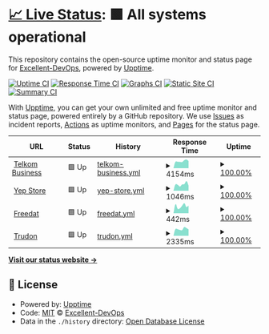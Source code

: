 # [📈 Live Status](https://Excellent-DevOps.github.io/SMB-Uptime-Checks): <!--live status--> **🟩 All systems operational**

This repository contains the open-source uptime monitor and status page for [Excellent-DevOps](https://Excellent-DevOps.github.io/SMB-Uptime-Checks), powered by [Upptime](https://github.com/upptime/upptime).

[![Uptime CI](https://github.com/Excellent-DevOps/SMB-Uptime-Checks/workflows/Uptime%20CI/badge.svg)](https://github.com/Excellent-DevOps/SMB-Uptime-Checks/actions?query=workflow%3A%22Uptime+CI%22)
[![Response Time CI](https://github.com/Excellent-DevOps/SMB-Uptime-Checks/workflows/Response%20Time%20CI/badge.svg)](https://github.com/Excellent-DevOps/SMB-Uptime-Checks/actions?query=workflow%3A%22Response+Time+CI%22)
[![Graphs CI](https://github.com/Excellent-DevOps/SMB-Uptime-Checks/workflows/Graphs%20CI/badge.svg)](https://github.com/Excellent-DevOps/SMB-Uptime-Checks/actions?query=workflow%3A%22Graphs+CI%22)
[![Static Site CI](https://github.com/Excellent-DevOps/SMB-Uptime-Checks/workflows/Static%20Site%20CI/badge.svg)](https://github.com/Excellent-DevOps/SMB-Uptime-Checks/actions?query=workflow%3A%22Static+Site+CI%22)
[![Summary CI](https://github.com/Excellent-DevOps/SMB-Uptime-Checks/workflows/Summary%20CI/badge.svg)](https://github.com/Excellent-DevOps/SMB-Uptime-Checks/actions?query=workflow%3A%22Summary+CI%22)

With [Upptime](https://upptime.js.org), you can get your own unlimited and free uptime monitor and status page, powered entirely by a GitHub repository. We use [Issues](https://github.com/Excellent-DevOps/SMB-Uptime-Checks/issues) as incident reports, [Actions](https://github.com/Excellent-DevOps/SMB-Uptime-Checks/actions) as uptime monitors, and [Pages](https://Excellent-DevOps.github.io/SMB-Uptime-Checks) for the status page.

<!--start: status pages-->
<!-- This summary is generated by Upptime (https://github.com/upptime/upptime) -->
<!-- Do not edit this manually, your changes will be overwritten -->
<!-- prettier-ignore -->
| URL | Status | History | Response Time | Uptime |
| --- | ------ | ------- | ------------- | ------ |
| <img alt="" src="https://favicons.githubusercontent.com/telkombusiness.co.za" height="13"> [Telkom Business](https://telkombusiness.co.za/) | 🟩 Up | [telkom-business.yml](https://github.com/Excellent-DevOps/SMB-Uptime-Checks/commits/HEAD/history/telkom-business.yml) | <details><summary><img alt="Response time graph" src="./graphs/telkom-business/response-time-week.png" height="20"> 4154ms</summary><br><a href="https://Excellent-DevOps.github.io/SMB-Uptime-Checks/history/telkom-business"><img alt="Response time 5408" src="https://img.shields.io/endpoint?url=https%3A%2F%2Fraw.githubusercontent.com%2FExcellent-DevOps%2FSMB-Uptime-Checks%2FHEAD%2Fapi%2Ftelkom-business%2Fresponse-time.json"></a><br><a href="https://Excellent-DevOps.github.io/SMB-Uptime-Checks/history/telkom-business"><img alt="24-hour response time 3930" src="https://img.shields.io/endpoint?url=https%3A%2F%2Fraw.githubusercontent.com%2FExcellent-DevOps%2FSMB-Uptime-Checks%2FHEAD%2Fapi%2Ftelkom-business%2Fresponse-time-day.json"></a><br><a href="https://Excellent-DevOps.github.io/SMB-Uptime-Checks/history/telkom-business"><img alt="7-day response time 4154" src="https://img.shields.io/endpoint?url=https%3A%2F%2Fraw.githubusercontent.com%2FExcellent-DevOps%2FSMB-Uptime-Checks%2FHEAD%2Fapi%2Ftelkom-business%2Fresponse-time-week.json"></a><br><a href="https://Excellent-DevOps.github.io/SMB-Uptime-Checks/history/telkom-business"><img alt="30-day response time 4403" src="https://img.shields.io/endpoint?url=https%3A%2F%2Fraw.githubusercontent.com%2FExcellent-DevOps%2FSMB-Uptime-Checks%2FHEAD%2Fapi%2Ftelkom-business%2Fresponse-time-month.json"></a><br><a href="https://Excellent-DevOps.github.io/SMB-Uptime-Checks/history/telkom-business"><img alt="1-year response time 5408" src="https://img.shields.io/endpoint?url=https%3A%2F%2Fraw.githubusercontent.com%2FExcellent-DevOps%2FSMB-Uptime-Checks%2FHEAD%2Fapi%2Ftelkom-business%2Fresponse-time-year.json"></a></details> | <details><summary><a href="https://Excellent-DevOps.github.io/SMB-Uptime-Checks/history/telkom-business">100.00%</a></summary><a href="https://Excellent-DevOps.github.io/SMB-Uptime-Checks/history/telkom-business"><img alt="All-time uptime 98.96%" src="https://img.shields.io/endpoint?url=https%3A%2F%2Fraw.githubusercontent.com%2FExcellent-DevOps%2FSMB-Uptime-Checks%2FHEAD%2Fapi%2Ftelkom-business%2Fuptime.json"></a><br><a href="https://Excellent-DevOps.github.io/SMB-Uptime-Checks/history/telkom-business"><img alt="24-hour uptime 100.00%" src="https://img.shields.io/endpoint?url=https%3A%2F%2Fraw.githubusercontent.com%2FExcellent-DevOps%2FSMB-Uptime-Checks%2FHEAD%2Fapi%2Ftelkom-business%2Fuptime-day.json"></a><br><a href="https://Excellent-DevOps.github.io/SMB-Uptime-Checks/history/telkom-business"><img alt="7-day uptime 100.00%" src="https://img.shields.io/endpoint?url=https%3A%2F%2Fraw.githubusercontent.com%2FExcellent-DevOps%2FSMB-Uptime-Checks%2FHEAD%2Fapi%2Ftelkom-business%2Fuptime-week.json"></a><br><a href="https://Excellent-DevOps.github.io/SMB-Uptime-Checks/history/telkom-business"><img alt="30-day uptime 98.98%" src="https://img.shields.io/endpoint?url=https%3A%2F%2Fraw.githubusercontent.com%2FExcellent-DevOps%2FSMB-Uptime-Checks%2FHEAD%2Fapi%2Ftelkom-business%2Fuptime-month.json"></a><br><a href="https://Excellent-DevOps.github.io/SMB-Uptime-Checks/history/telkom-business"><img alt="1-year uptime 98.96%" src="https://img.shields.io/endpoint?url=https%3A%2F%2Fraw.githubusercontent.com%2FExcellent-DevOps%2FSMB-Uptime-Checks%2FHEAD%2Fapi%2Ftelkom-business%2Fuptime-year.json"></a></details>
| <img alt="" src="https://favicons.githubusercontent.com/www.yep.co.za" height="13"> [Yep Store](https://www.yep.co.za/) | 🟩 Up | [yep-store.yml](https://github.com/Excellent-DevOps/SMB-Uptime-Checks/commits/HEAD/history/yep-store.yml) | <details><summary><img alt="Response time graph" src="./graphs/yep-store/response-time-week.png" height="20"> 1046ms</summary><br><a href="https://Excellent-DevOps.github.io/SMB-Uptime-Checks/history/yep-store"><img alt="Response time 929" src="https://img.shields.io/endpoint?url=https%3A%2F%2Fraw.githubusercontent.com%2FExcellent-DevOps%2FSMB-Uptime-Checks%2FHEAD%2Fapi%2Fyep-store%2Fresponse-time.json"></a><br><a href="https://Excellent-DevOps.github.io/SMB-Uptime-Checks/history/yep-store"><img alt="24-hour response time 729" src="https://img.shields.io/endpoint?url=https%3A%2F%2Fraw.githubusercontent.com%2FExcellent-DevOps%2FSMB-Uptime-Checks%2FHEAD%2Fapi%2Fyep-store%2Fresponse-time-day.json"></a><br><a href="https://Excellent-DevOps.github.io/SMB-Uptime-Checks/history/yep-store"><img alt="7-day response time 1046" src="https://img.shields.io/endpoint?url=https%3A%2F%2Fraw.githubusercontent.com%2FExcellent-DevOps%2FSMB-Uptime-Checks%2FHEAD%2Fapi%2Fyep-store%2Fresponse-time-week.json"></a><br><a href="https://Excellent-DevOps.github.io/SMB-Uptime-Checks/history/yep-store"><img alt="30-day response time 1034" src="https://img.shields.io/endpoint?url=https%3A%2F%2Fraw.githubusercontent.com%2FExcellent-DevOps%2FSMB-Uptime-Checks%2FHEAD%2Fapi%2Fyep-store%2Fresponse-time-month.json"></a><br><a href="https://Excellent-DevOps.github.io/SMB-Uptime-Checks/history/yep-store"><img alt="1-year response time 929" src="https://img.shields.io/endpoint?url=https%3A%2F%2Fraw.githubusercontent.com%2FExcellent-DevOps%2FSMB-Uptime-Checks%2FHEAD%2Fapi%2Fyep-store%2Fresponse-time-year.json"></a></details> | <details><summary><a href="https://Excellent-DevOps.github.io/SMB-Uptime-Checks/history/yep-store">100.00%</a></summary><a href="https://Excellent-DevOps.github.io/SMB-Uptime-Checks/history/yep-store"><img alt="All-time uptime 99.97%" src="https://img.shields.io/endpoint?url=https%3A%2F%2Fraw.githubusercontent.com%2FExcellent-DevOps%2FSMB-Uptime-Checks%2FHEAD%2Fapi%2Fyep-store%2Fuptime.json"></a><br><a href="https://Excellent-DevOps.github.io/SMB-Uptime-Checks/history/yep-store"><img alt="24-hour uptime 100.00%" src="https://img.shields.io/endpoint?url=https%3A%2F%2Fraw.githubusercontent.com%2FExcellent-DevOps%2FSMB-Uptime-Checks%2FHEAD%2Fapi%2Fyep-store%2Fuptime-day.json"></a><br><a href="https://Excellent-DevOps.github.io/SMB-Uptime-Checks/history/yep-store"><img alt="7-day uptime 100.00%" src="https://img.shields.io/endpoint?url=https%3A%2F%2Fraw.githubusercontent.com%2FExcellent-DevOps%2FSMB-Uptime-Checks%2FHEAD%2Fapi%2Fyep-store%2Fuptime-week.json"></a><br><a href="https://Excellent-DevOps.github.io/SMB-Uptime-Checks/history/yep-store"><img alt="30-day uptime 100.00%" src="https://img.shields.io/endpoint?url=https%3A%2F%2Fraw.githubusercontent.com%2FExcellent-DevOps%2FSMB-Uptime-Checks%2FHEAD%2Fapi%2Fyep-store%2Fuptime-month.json"></a><br><a href="https://Excellent-DevOps.github.io/SMB-Uptime-Checks/history/yep-store"><img alt="1-year uptime 99.97%" src="https://img.shields.io/endpoint?url=https%3A%2F%2Fraw.githubusercontent.com%2FExcellent-DevOps%2FSMB-Uptime-Checks%2FHEAD%2Fapi%2Fyep-store%2Fuptime-year.json"></a></details>
| <img alt="" src="https://favicons.githubusercontent.com/business.freedat.co.za" height="13"> [Freedat](https://business.freedat.co.za/home) | 🟩 Up | [freedat.yml](https://github.com/Excellent-DevOps/SMB-Uptime-Checks/commits/HEAD/history/freedat.yml) | <details><summary><img alt="Response time graph" src="./graphs/freedat/response-time-week.png" height="20"> 442ms</summary><br><a href="https://Excellent-DevOps.github.io/SMB-Uptime-Checks/history/freedat"><img alt="Response time 416" src="https://img.shields.io/endpoint?url=https%3A%2F%2Fraw.githubusercontent.com%2FExcellent-DevOps%2FSMB-Uptime-Checks%2FHEAD%2Fapi%2Ffreedat%2Fresponse-time.json"></a><br><a href="https://Excellent-DevOps.github.io/SMB-Uptime-Checks/history/freedat"><img alt="24-hour response time 309" src="https://img.shields.io/endpoint?url=https%3A%2F%2Fraw.githubusercontent.com%2FExcellent-DevOps%2FSMB-Uptime-Checks%2FHEAD%2Fapi%2Ffreedat%2Fresponse-time-day.json"></a><br><a href="https://Excellent-DevOps.github.io/SMB-Uptime-Checks/history/freedat"><img alt="7-day response time 442" src="https://img.shields.io/endpoint?url=https%3A%2F%2Fraw.githubusercontent.com%2FExcellent-DevOps%2FSMB-Uptime-Checks%2FHEAD%2Fapi%2Ffreedat%2Fresponse-time-week.json"></a><br><a href="https://Excellent-DevOps.github.io/SMB-Uptime-Checks/history/freedat"><img alt="30-day response time 483" src="https://img.shields.io/endpoint?url=https%3A%2F%2Fraw.githubusercontent.com%2FExcellent-DevOps%2FSMB-Uptime-Checks%2FHEAD%2Fapi%2Ffreedat%2Fresponse-time-month.json"></a><br><a href="https://Excellent-DevOps.github.io/SMB-Uptime-Checks/history/freedat"><img alt="1-year response time 416" src="https://img.shields.io/endpoint?url=https%3A%2F%2Fraw.githubusercontent.com%2FExcellent-DevOps%2FSMB-Uptime-Checks%2FHEAD%2Fapi%2Ffreedat%2Fresponse-time-year.json"></a></details> | <details><summary><a href="https://Excellent-DevOps.github.io/SMB-Uptime-Checks/history/freedat">100.00%</a></summary><a href="https://Excellent-DevOps.github.io/SMB-Uptime-Checks/history/freedat"><img alt="All-time uptime 100.00%" src="https://img.shields.io/endpoint?url=https%3A%2F%2Fraw.githubusercontent.com%2FExcellent-DevOps%2FSMB-Uptime-Checks%2FHEAD%2Fapi%2Ffreedat%2Fuptime.json"></a><br><a href="https://Excellent-DevOps.github.io/SMB-Uptime-Checks/history/freedat"><img alt="24-hour uptime 100.00%" src="https://img.shields.io/endpoint?url=https%3A%2F%2Fraw.githubusercontent.com%2FExcellent-DevOps%2FSMB-Uptime-Checks%2FHEAD%2Fapi%2Ffreedat%2Fuptime-day.json"></a><br><a href="https://Excellent-DevOps.github.io/SMB-Uptime-Checks/history/freedat"><img alt="7-day uptime 100.00%" src="https://img.shields.io/endpoint?url=https%3A%2F%2Fraw.githubusercontent.com%2FExcellent-DevOps%2FSMB-Uptime-Checks%2FHEAD%2Fapi%2Ffreedat%2Fuptime-week.json"></a><br><a href="https://Excellent-DevOps.github.io/SMB-Uptime-Checks/history/freedat"><img alt="30-day uptime 100.00%" src="https://img.shields.io/endpoint?url=https%3A%2F%2Fraw.githubusercontent.com%2FExcellent-DevOps%2FSMB-Uptime-Checks%2FHEAD%2Fapi%2Ffreedat%2Fuptime-month.json"></a><br><a href="https://Excellent-DevOps.github.io/SMB-Uptime-Checks/history/freedat"><img alt="1-year uptime 100.00%" src="https://img.shields.io/endpoint?url=https%3A%2F%2Fraw.githubusercontent.com%2FExcellent-DevOps%2FSMB-Uptime-Checks%2FHEAD%2Fapi%2Ffreedat%2Fuptime-year.json"></a></details>
| <img alt="" src="https://favicons.githubusercontent.com/trudondigital.co.za" height="13"> [Trudon](https://trudondigital.co.za/) | 🟩 Up | [trudon.yml](https://github.com/Excellent-DevOps/SMB-Uptime-Checks/commits/HEAD/history/trudon.yml) | <details><summary><img alt="Response time graph" src="./graphs/trudon/response-time-week.png" height="20"> 2335ms</summary><br><a href="https://Excellent-DevOps.github.io/SMB-Uptime-Checks/history/trudon"><img alt="Response time 2491" src="https://img.shields.io/endpoint?url=https%3A%2F%2Fraw.githubusercontent.com%2FExcellent-DevOps%2FSMB-Uptime-Checks%2FHEAD%2Fapi%2Ftrudon%2Fresponse-time.json"></a><br><a href="https://Excellent-DevOps.github.io/SMB-Uptime-Checks/history/trudon"><img alt="24-hour response time 2338" src="https://img.shields.io/endpoint?url=https%3A%2F%2Fraw.githubusercontent.com%2FExcellent-DevOps%2FSMB-Uptime-Checks%2FHEAD%2Fapi%2Ftrudon%2Fresponse-time-day.json"></a><br><a href="https://Excellent-DevOps.github.io/SMB-Uptime-Checks/history/trudon"><img alt="7-day response time 2335" src="https://img.shields.io/endpoint?url=https%3A%2F%2Fraw.githubusercontent.com%2FExcellent-DevOps%2FSMB-Uptime-Checks%2FHEAD%2Fapi%2Ftrudon%2Fresponse-time-week.json"></a><br><a href="https://Excellent-DevOps.github.io/SMB-Uptime-Checks/history/trudon"><img alt="30-day response time 2337" src="https://img.shields.io/endpoint?url=https%3A%2F%2Fraw.githubusercontent.com%2FExcellent-DevOps%2FSMB-Uptime-Checks%2FHEAD%2Fapi%2Ftrudon%2Fresponse-time-month.json"></a><br><a href="https://Excellent-DevOps.github.io/SMB-Uptime-Checks/history/trudon"><img alt="1-year response time 2491" src="https://img.shields.io/endpoint?url=https%3A%2F%2Fraw.githubusercontent.com%2FExcellent-DevOps%2FSMB-Uptime-Checks%2FHEAD%2Fapi%2Ftrudon%2Fresponse-time-year.json"></a></details> | <details><summary><a href="https://Excellent-DevOps.github.io/SMB-Uptime-Checks/history/trudon">100.00%</a></summary><a href="https://Excellent-DevOps.github.io/SMB-Uptime-Checks/history/trudon"><img alt="All-time uptime 100.00%" src="https://img.shields.io/endpoint?url=https%3A%2F%2Fraw.githubusercontent.com%2FExcellent-DevOps%2FSMB-Uptime-Checks%2FHEAD%2Fapi%2Ftrudon%2Fuptime.json"></a><br><a href="https://Excellent-DevOps.github.io/SMB-Uptime-Checks/history/trudon"><img alt="24-hour uptime 100.00%" src="https://img.shields.io/endpoint?url=https%3A%2F%2Fraw.githubusercontent.com%2FExcellent-DevOps%2FSMB-Uptime-Checks%2FHEAD%2Fapi%2Ftrudon%2Fuptime-day.json"></a><br><a href="https://Excellent-DevOps.github.io/SMB-Uptime-Checks/history/trudon"><img alt="7-day uptime 100.00%" src="https://img.shields.io/endpoint?url=https%3A%2F%2Fraw.githubusercontent.com%2FExcellent-DevOps%2FSMB-Uptime-Checks%2FHEAD%2Fapi%2Ftrudon%2Fuptime-week.json"></a><br><a href="https://Excellent-DevOps.github.io/SMB-Uptime-Checks/history/trudon"><img alt="30-day uptime 100.00%" src="https://img.shields.io/endpoint?url=https%3A%2F%2Fraw.githubusercontent.com%2FExcellent-DevOps%2FSMB-Uptime-Checks%2FHEAD%2Fapi%2Ftrudon%2Fuptime-month.json"></a><br><a href="https://Excellent-DevOps.github.io/SMB-Uptime-Checks/history/trudon"><img alt="1-year uptime 100.00%" src="https://img.shields.io/endpoint?url=https%3A%2F%2Fraw.githubusercontent.com%2FExcellent-DevOps%2FSMB-Uptime-Checks%2FHEAD%2Fapi%2Ftrudon%2Fuptime-year.json"></a></details>

<!--end: status pages-->

[**Visit our status website →**](https://Excellent-DevOps.github.io/SMB-Uptime-Checks)

## 📄 License

- Powered by: [Upptime](https://github.com/upptime/upptime)
- Code: [MIT](./LICENSE) © [Excellent-DevOps](https://Excellent-DevOps.github.io/SMB-Uptime-Checks)
- Data in the `./history` directory: [Open Database License](https://opendatacommons.org/licenses/odbl/1-0/)
